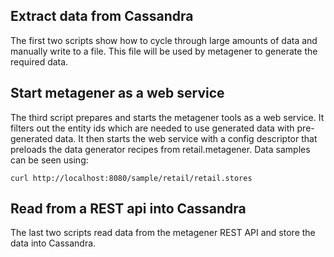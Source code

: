 ## Extract data from Cassandra

The first two scripts show how to cycle through large amounts of data and
manually write to a file. This file will be used by metagener to generate the
required data.

## Start metagener as a web service

The third script prepares and starts the metagener tools as a web service.
It filters out the entity ids which are needed to use generated data
with pre-generated data. It then starts the web service with a config
descriptor that preloads the data generator recipes from retail.metagener.
Data samples can be seen using:

    curl http://localhost:8080/sample/retail/retail.stores

## Read from a REST api into Cassandra

The last two scripts read data from the metagener REST API and store the data
into Cassandra.
